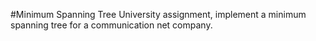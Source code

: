 #Minimum Spanning Tree
University assignment, implement a minimum spanning tree for a communication net company.
